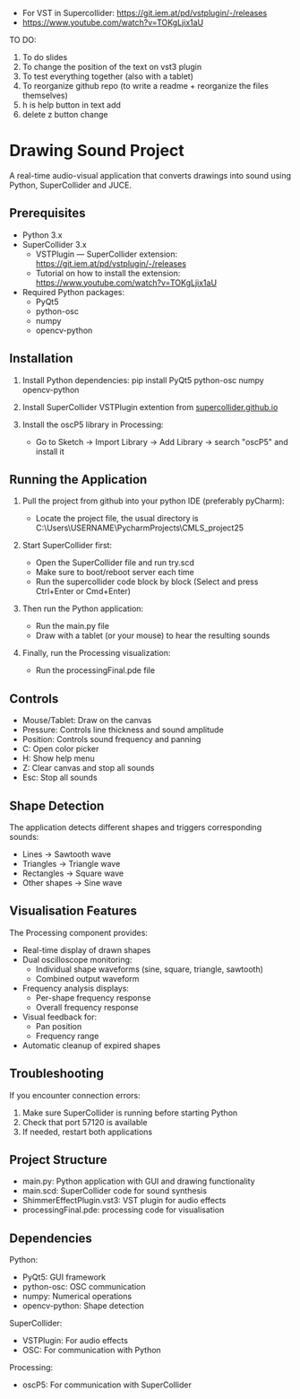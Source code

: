 - For VST in Supercollider: https://git.iem.at/pd/vstplugin/-/releases
- https://www.youtube.com/watch?v=TOKgLjix1aU


TO DO: 
1. To do slides
2. To change the position of the text on vst3 plugin
3. To test everything together (also with a tablet)
4. To reorganize github repo (to write a readme + reorganize the files themselves)
5. h is help button in text add
6. delete z button change



Drawing Sound Project
====================

A real-time audio-visual application that converts drawings into sound using Python, SuperCollider and JUCE. 

Prerequisites
------------
- Python 3.x
- SuperCollider 3.x
    - VSTPlugin — SuperCollider extension: https://git.iem.at/pd/vstplugin/-/releases
    - Tutorial on how to install the extension: https://www.youtube.com/watch?v=TOKgLjix1aU
- Required Python packages:
  - PyQt5
  - python-osc
  - numpy
  - opencv-python

Installation
-----------
1. Install Python dependencies:
   pip install PyQt5 python-osc numpy opencv-python

2. Install SuperCollider VSTPlugin extention from [supercollider.github.io](https://git.iem.at/pd/vstplugin/-/releases)

3. Install the oscP5 library in Processing:
   - Go to Sketch -> Import Library -> Add Library -> search "oscP5" and install it

Running the Application
----------------------
1. Pull the project from github into your python IDE (preferably pyCharm):
   - Locate the project file, the usual directory is C:\Users\USERNAME\PycharmProjects\CMLS_project25

2. Start SuperCollider first:
   - Open the SuperCollider file and run try.scd
   - Make sure to boot/reboot server each time
   - Run the supercollider code block by block (Select and press Ctrl+Enter or Cmd+Enter)

3. Then run the Python application:
   - Run the main.py file
   - Draw with a tablet (or your mouse) to hear the resulting sounds

4. Finally, run the Processing visualization:
   - Run the processingFinal.pde file

Controls
--------
- Mouse/Tablet: Draw on the canvas
- Pressure: Controls line thickness and sound amplitude
- Position: Controls sound frequency and panning
- C: Open color picker
- H: Show help menu
- Z: Clear canvas and stop all sounds
- Esc: Stop all sounds

Shape Detection
--------------
The application detects different shapes and triggers corresponding sounds:
- Lines → Sawtooth wave
- Triangles → Triangle wave
- Rectangles → Square wave
- Other shapes → Sine wave

Visualisation Features
-------------------------------
The Processing component provides:
- Real-time display of drawn shapes
- Dual oscilloscope monitoring:
  - Individual shape waveforms (sine, square, triangle, sawtooth)
  - Combined output waveform
- Frequency analysis displays:
  - Per-shape frequency response
  - Overall frequency response
- Visual feedback for:
  - Pan position 
  - Frequency range 
- Automatic cleanup of expired shapes

Troubleshooting
--------------
If you encounter connection errors:
1. Make sure SuperCollider is running before starting Python
2. Check that port 57120 is available
3. If needed, restart both applications

Project Structure
----------------
- main.py: Python application with GUI and drawing functionality
- main.scd: SuperCollider code for sound synthesis
- ShimmerEffectPlugin.vst3: VST plugin for audio effects
- processingFinal.pde: processing code for visualisation

Dependencies
-----------
Python:
- PyQt5: GUI framework
- python-osc: OSC communication
- numpy: Numerical operations
- opencv-python: Shape detection

SuperCollider:
- VSTPlugin: For audio effects
- OSC: For communication with Python

Processing:
- oscP5: For communication with SuperCollider
